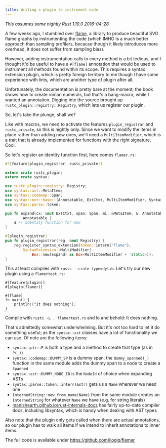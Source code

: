 ```yaml
---
title: Writing a plugin to instrument code
---
```


*This assumes some nightly Rust 1.10.0 2016-04-28*

A few weeks ago, I stumbled over [flame](https://github.com/TyOverby/flame), a
library to produce beautiful SVG flame graphs by instrumenting the code (which
IMHO is a much better approach than sampling profilers, because though it
likely introduces more overhead, it does not suffer from sampling bias).

However, adding instrumentation calls to every method is a bit tedious, and I
thought it'd be useful to have a `#[flame]` annotation that would be used to
instrument all methods found within its scope. This requires a syntax extension
plugin, which is pretty foreign territory to me though I have some experience
with lints, which are another type of plugin after all.

Unfortunately, the documentation is pretty bare at the moment; the book shows
how to create roman numerals, but that's a bang-macro, while I wanted an
annotation. Digging into the source brought up 
`rustc_plugin::registry::Registry`, which lets us register our plugin.

So, let's take the plunge, shall we?

Like with macros, we need to activate the features `plugin_registrar` and
`rustc_private`, so this is nightly only. Since we want to modify the items in
place rather than adding new ones, we'll need a `MultiItemModifier`, which is a
trait that is already implemented for functions with the right signature. Cool.

So let's register an identity function first, here comes `flamer.rs`:

```rust
#![feature(plugin_registrar, rustc_private)]

extern crate rustc_plugin;
extern crate syntax;

use rustc_plugin::registry::Registry;
use syntax::ast::MetaItem;
use syntax::codemap::Span;
use syntax::ext::base::{Annotatable, ExtCtxt, MultiItemModifier, SyntaxExtension};
use syntax::parse::token;

pub fn expand(cx: &mut ExtCtxt, span: Span, mi: &MetaItem, a: Annotatable) -> 
        Annotatable {
    a // identity function for now
}

#[plugin_registrar]
pub fn plugin_registrar(reg: &mut Registry) {
    reg.register_syntax_extension(token::intern("flame"),
        SyntaxExtension::MultiModifier(
            Box::new(expand) as Box<MultiItemModifier + 'static>));
}
```

This at least compiles with `rustc --crate-type=dylib`. Let's try our new 
plugin using a `flamertest.rs`:

```
#[feature(plugin)]
#[plugin(flamer)]

#[flame]
fn main() {
    println!("It does nothing");
}
```

Compile with `rustc -L . flamertest.rs` and lo and behold: It does nothing.

That's admittedly somewhat underwhelming. But it's not too hard to let it do
something useful; as the `syntax::ast` classes have a lot of functionality we
can use. Of note are the following items:

* `syntax::ptr::P` is both a type and a method to create that type (as in 
`P(_)`)
* `syntax::codemap::DUMMY_SP` is a dummy span. the `dummy_spanned(_)` function
in the same module adds the dummy span to a node to create a `Spanned`
* `syntax::ast::DUMMY_NODE_ID` is the `NodeId` of choice when expanding ASTs
* `syntax::parse::token::intern(&str)` gets us a `Name` wherever we need one
* `InternedString::new_from_name(Name)` from the same module creates an
`InternedString` for whatever `Name` we have (e.g. for string literals)
* [manishearth.github.io/rust-internals-docs](https://manishearth.github.io/rust-internals-docs/syntax/)
has fairly up-to-date compiler docs, including libsyntax, which is handy when
dealing with AST types

Also note that the plugin only gets called when there are actual annotations,
so our plugin has to walk all items if we intend to inherit annotations to
inner items.

The full code is available under https://github.com/llogiq/flamer
